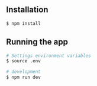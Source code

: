 ## Installation

```bash
$ npm install
```

## Running the app

```bash
# Settings environment variables
$ source .env

# development
$ npm run dev
